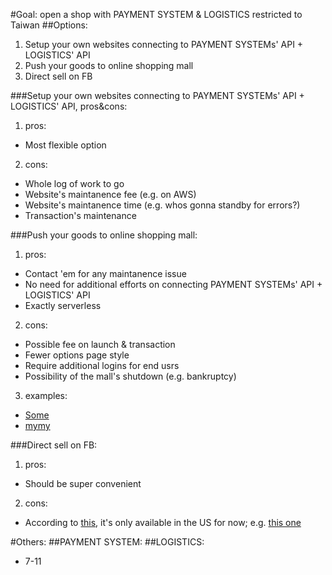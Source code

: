 #Goal: open a shop with PAYMENT SYSTEM & LOGISTICS restricted to Taiwan
##Options:
1. Setup your own websites connecting to PAYMENT SYSTEMs' API + LOGISTICS' API
2. Push your goods to online shopping mall
3. Direct sell on FB

###Setup your own websites connecting to PAYMENT SYSTEMs' API + LOGISTICS' API, pros&cons:
1. pros:
- Most flexible option
2. cons:
- Whole log of work to go
- Website's maintanence fee (e.g. on AWS)
- Website's maintanence time (e.g. whos gonna standby for errors?)
- Transaction's maintenance

###Push your goods to online shopping mall:
1. pros:
- Contact 'em for any maintanence issue
- No need for additional efforts on connecting PAYMENT SYSTEMs' API + LOGISTICS' API
- Exactly serverless
2. cons:
- Possible fee on launch & transaction
- Fewer options page style
- Require additional logins for end usrs
- Possibility of the mall's shutdown (e.g. bankruptcy)
3. examples:
- [Some](http://tesa.today/article/1171)
- [mymy](http://open.mymy.tw/page.html?id=46)

###Direct sell on FB:
1. pros:
- Should be super convenient
2. cons:
- According to [this](https://www.facebook.com/business/help/912190892201033), it's only available in the US for now; e.g. [this one](https://www.facebook.com/pg/HorseJunkieGear/shop/?ref=page_internal)

#Others:
##PAYMENT SYSTEM:
##LOGISTICS:
- 7-11
